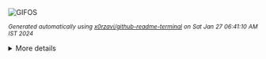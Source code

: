 <div align="justify">
<picture>
    <source media="(prefers-color-scheme: dark)" srcset="https://i.ibb.co/N7fNk1Z/output-gif.gif">
    <source media="(prefers-color-scheme: light)" srcset="https://i.ibb.co/N7fNk1Z/output-gif.gif">
    <img alt="GIFOS" src="https://i.ibb.co/N7fNk1Z/output-gif.gif">
</picture>

<sub><i>Generated automatically using [x0rzavi/github-readme-terminal](https://github.com/x0rzavi/github-readme-terminal) on Sat Jan 27 06:41:10 AM IST 2024</i></sub>

<details>
<summary>More details</summary>

</details>
</div>

<!-- Image deletion URL: https://ibb.co/rvqpLb4/13ed74ad137c4fad7168a72f8dcfce5e -->